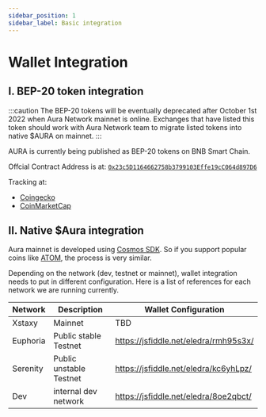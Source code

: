 ```yaml
---
sidebar_position: 1
sidebar_label: Basic integration
---
```


# Wallet Integration

## I. BEP-20 token integration
:::caution
The BEP-20 tokens will be eventually deprecated after October 1st 2022 when Aura Network mainnet is online. Exchanges that have listed this token should work with Aura Network team to migrate listed tokens into native $AURA on mainnet.
:::

AURA is currently being published as BEP-20 tokens on BNB Smart Chain. 

Offcial Contract Address is at: [`0x23c5D1164662758b3799103Effe19cC064d897D6`](https://bscscan.com/address/0x23c5D1164662758b3799103Effe19cC064d897D6)

Tracking at:
- [Coingecko](https://www.coingecko.com/en/coins/aura-network)
- [CoinMarketCap](https://coinmarketcap.com/currencies/aura-network/)

## II. Native $Aura integration

Aura mainnet is developed using [Cosmos SDK](https://v1.cosmos.network/sdk). So if you support popular coins like [ATOM](https://www.coingecko.com/en/coins/cosmos-hub), the process is very similar.

Depending on the network (dev, testnet or mainnet), wallet integration needs to put in different configuration. Here is a list of references for each network we are running currently.

| Network  | Description             | Wallet Configuration                  |
|----------|-------------------------|---------------------------------------|
| Xstaxy   | Mainnet                 | TBD                                   |
| Euphoria | Public stable Testnet   | https://jsfiddle.net/eledra/rmh95s3x/ |
| Serenity | Public unstable Testnet | https://jsfiddle.net/eledra/kc6yhLpz/ |
| Dev      | internal dev network    | https://jsfiddle.net/eledra/8oe2qbct/ |